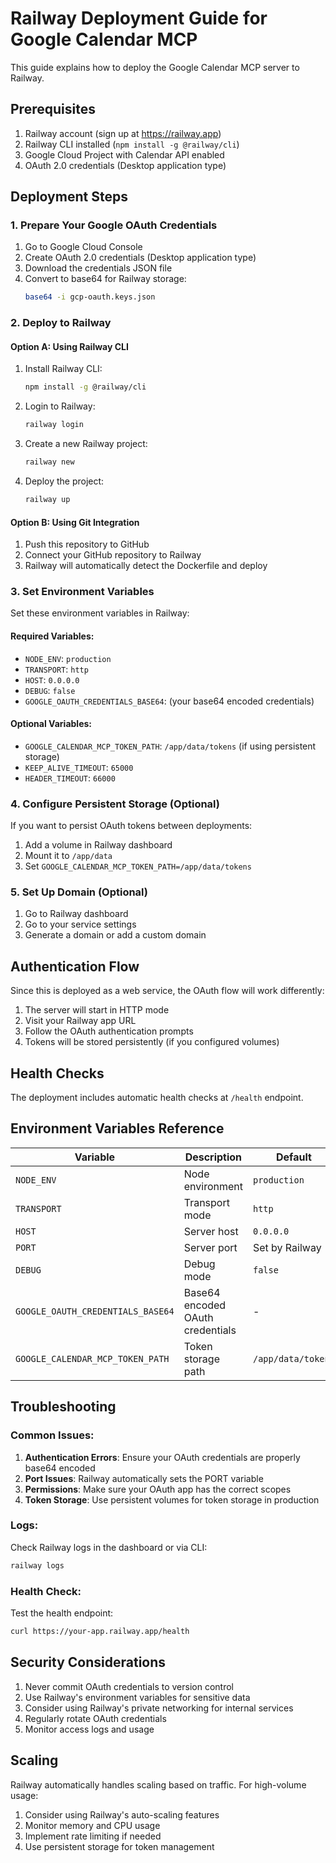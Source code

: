 # Railway Deployment Guide for Google Calendar MCP

This guide explains how to deploy the Google Calendar MCP server to Railway.

## Prerequisites

1. Railway account (sign up at https://railway.app)
2. Railway CLI installed (`npm install -g @railway/cli`)
3. Google Cloud Project with Calendar API enabled
4. OAuth 2.0 credentials (Desktop application type)

## Deployment Steps

### 1. Prepare Your Google OAuth Credentials

1. Go to Google Cloud Console
2. Create OAuth 2.0 credentials (Desktop application type)
3. Download the credentials JSON file
4. Convert to base64 for Railway storage:
   ```bash
   base64 -i gcp-oauth.keys.json
   ```

### 2. Deploy to Railway

#### Option A: Using Railway CLI

1. Install Railway CLI:
   ```bash
   npm install -g @railway/cli
   ```

2. Login to Railway:
   ```bash
   railway login
   ```

3. Create a new Railway project:
   ```bash
   railway new
   ```

4. Deploy the project:
   ```bash
   railway up
   ```

#### Option B: Using Git Integration

1. Push this repository to GitHub
2. Connect your GitHub repository to Railway
3. Railway will automatically detect the Dockerfile and deploy

### 3. Set Environment Variables

Set these environment variables in Railway:

#### Required Variables:
- `NODE_ENV`: `production`
- `TRANSPORT`: `http`
- `HOST`: `0.0.0.0`
- `DEBUG`: `false`
- `GOOGLE_OAUTH_CREDENTIALS_BASE64`: (your base64 encoded credentials)

#### Optional Variables:
- `GOOGLE_CALENDAR_MCP_TOKEN_PATH`: `/app/data/tokens` (if using persistent storage)
- `KEEP_ALIVE_TIMEOUT`: `65000`
- `HEADER_TIMEOUT`: `66000`

### 4. Configure Persistent Storage (Optional)

If you want to persist OAuth tokens between deployments:

1. Add a volume in Railway dashboard
2. Mount it to `/app/data`
3. Set `GOOGLE_CALENDAR_MCP_TOKEN_PATH=/app/data/tokens`

### 5. Set Up Domain (Optional)

1. Go to Railway dashboard
2. Go to your service settings
3. Generate a domain or add a custom domain

## Authentication Flow

Since this is deployed as a web service, the OAuth flow will work differently:

1. The server will start in HTTP mode
2. Visit your Railway app URL
3. Follow the OAuth authentication prompts
4. Tokens will be stored persistently (if you configured volumes)

## Health Checks

The deployment includes automatic health checks at `/health` endpoint.

## Environment Variables Reference

| Variable | Description | Default | Required |
|----------|-------------|---------|----------|
| `NODE_ENV` | Node environment | `production` | Yes |
| `TRANSPORT` | Transport mode | `http` | Yes |
| `HOST` | Server host | `0.0.0.0` | Yes |
| `PORT` | Server port | Set by Railway | No |
| `DEBUG` | Debug mode | `false` | No |
| `GOOGLE_OAUTH_CREDENTIALS_BASE64` | Base64 encoded OAuth credentials | - | Yes |
| `GOOGLE_CALENDAR_MCP_TOKEN_PATH` | Token storage path | `/app/data/tokens` | No |

## Troubleshooting

### Common Issues:

1. **Authentication Errors**: Ensure your OAuth credentials are properly base64 encoded
2. **Port Issues**: Railway automatically sets the PORT variable
3. **Permissions**: Make sure your OAuth app has the correct scopes
4. **Token Storage**: Use persistent volumes for token storage in production

### Logs:

Check Railway logs in the dashboard or via CLI:
```bash
railway logs
```

### Health Check:

Test the health endpoint:
```bash
curl https://your-app.railway.app/health
```

## Security Considerations

1. Never commit OAuth credentials to version control
2. Use Railway's environment variables for sensitive data
3. Consider using Railway's private networking for internal services
4. Regularly rotate OAuth credentials
5. Monitor access logs and usage

## Scaling

Railway automatically handles scaling based on traffic. For high-volume usage:

1. Consider using Railway's auto-scaling features
2. Monitor memory and CPU usage
3. Implement rate limiting if needed
4. Use persistent storage for token management